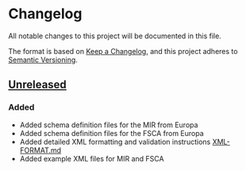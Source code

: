 # Changelog

All notable changes to this project will be documented in this file.

The format is based on [Keep a Changelog](https://keepachangelog.com/en/1.0.0/),
and this project adheres to [Semantic Versioning](https://semver.org/spec/v2.0.0.html).

## [Unreleased](https://github.com/charlton-regulatory/meddev-xml/compare/master...develop)

### Added 

- Added schema definition files for the MIR from Europa
- Added schema definition files for the FSCA from Europa
- Added detailed XML formatting and validation instructions [XML-FORMAT.md](XML-FORMAT.md)
- Added example XML files for MIR and FSCA
